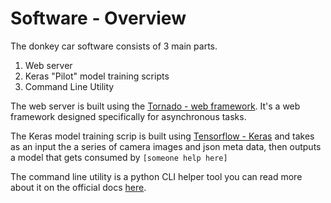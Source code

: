 # Software - Overview

The donkey car software consists of 3 main parts. 

1. Web server 
2. Keras "Pilot" model training scripts 
3. Command Line Utility

The web server is built using the [Tornado - web framework](http://www.tornadoweb.org/en/stable/). It's a web framework designed specifically for asynchronous tasks.

The Keras model training scrip is built using [Tensorflow - Keras](https://www.tensorflow.org/guide/keras) and takes as an input the a series of camera images and json meta data, then outputs a model that gets consumed by `[someone help here]`

The command line utility is a python CLI helper tool you can read more about it on the official docs [here](http://docs.donkeycar.com/utility/donkey/).




  

